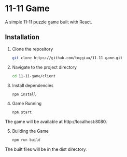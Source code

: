 # 11-11 Game

A simple 11-11 puzzle game built with React.

## Installation

1. Clone the repository
   ```bash
   git clone https://github.com/toggiuu/11-11-game.git
   
2. Navigate to the project directory
   ```bash
   cd 11-11-game/client

3. Install dependencies
   ```bash
   npm install


4. Game Running
   ```bash
   npm start
The game will be available at http://localhost:8080.


5. Building the Game
    ```bash
   npm run build
The built files will be in the dist directory.
